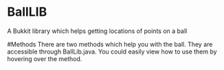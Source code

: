 # BallLIB
A Bukkit library which helps getting locations of points on a ball

#Methods
There are two methods which help you with the ball.
They are accessible through BallLib.java.
You could easily view how to use them by hovering over the method.
